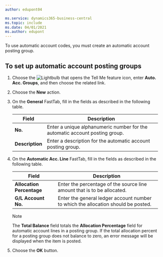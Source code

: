 ```yaml
---
author: edupont04

ms.service: dynamics365-business-central
ms.topic: include
ms.date: 04/01/2021
ms.author: edupont
---
```

To use automatic account codes, you must create an automatic account posting group.  

## To set up automatic account posting groups  

1. Choose the ![Lightbulb that opens the Tell Me feature](../../../media/ui-search/search_small.png "Tell me what you want to do") icon, enter **Auto. Acc. Groups**, and then choose the related link.  
2. Choose the **New** action.  
3. On the **General** FastTab, fill in the fields as described in the following table.  

    |Field|Description|  
    |-----------|-----------------|  
    |**No.**|Enter a unique alphanumeric number for the automatic account posting group.|  
    |**Description**|Enter a description for the automatic account posting group.|  

4. On the **Automatic Acc. Line** FastTab, fill in the fields as described in the following table.  

    |Field|Description|  
    |-----------|-----------------|  
    |**Allocation Percentage**|Enter the percentage of the source line amount that is to be allocated.|  
    |**G/L Account No.**|Enter the general ledger account number to which the allocation should be posted.|  

    > [!NOTE]  
    >  The **Total Balance** field totals the **Allocation Percentage** field for automatic account lines in a posting group. If the total allocation percent for a posting group does not balance to zero, an error message will be displayed when the item is posted.  

5. Choose the **OK** button.  
